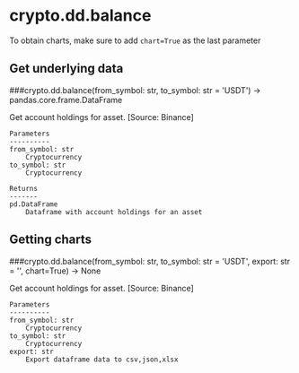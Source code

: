 # crypto.dd.balance

To obtain charts, make sure to add `chart=True` as the last parameter

## Get underlying data 
###crypto.dd.balance(from_symbol: str, to_symbol: str = 'USDT') -> pandas.core.frame.DataFrame

Get account holdings for asset. [Source: Binance]

    Parameters
    ----------
    from_symbol: str
        Cryptocurrency
    to_symbol: str
        Cryptocurrency

    Returns
    -------
    pd.DataFrame
        Dataframe with account holdings for an asset

## Getting charts 
###crypto.dd.balance(from_symbol: str, to_symbol: str = 'USDT', export: str = '', chart=True) -> None

Get account holdings for asset. [Source: Binance]

    Parameters
    ----------
    from_symbol: str
        Cryptocurrency
    to_symbol: str
        Cryptocurrency
    export: str
        Export dataframe data to csv,json,xlsx
